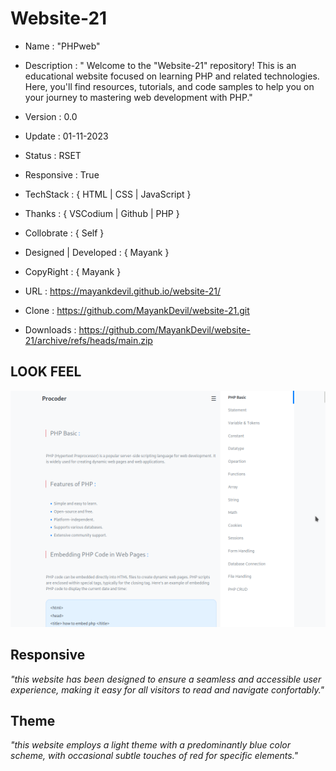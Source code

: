 # Website-21

- Name : "PHPweb"

- Description : " Welcome to the "Website-21" repository! This is an educational website focused on learning PHP and related technologies. Here, you'll find resources, tutorials, and code samples to help you on your journey to mastering web development with PHP."

- Version : 0.0

- Update : 01-11-2023

- Status : RSET 

- Responsive : True

- TechStack : { HTML | CSS | JavaScript }

- Thanks : { VSCodium | Github | PHP }

- Collobrate : { Self }

- Designed | Developed : { Mayank }

- CopyRight : { Mayank }

- URL : https://mayankdevil.github.io/website-21/

- Clone :  https://github.com/MayankDevil/website-21.git

- Downloads : https://github.com/MayankDevil/website-21/archive/refs/heads/main.zip

## LOOK FEEL

![LandingPage](./data/PHPweb.png)

## Responsive

_"this website has been designed to ensure a seamless and accessible user experience, making it easy for all visitors to read and navigate confortably."_

## Theme

_"this website employs a light theme with a predominantly blue color scheme, with occasional subtle touches of red for specific elements."_

